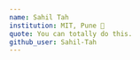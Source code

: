 ```yaml
---
name: Sahil Tah
institution: MIT, Pune 🚩
quote: You can totally do this.
github_user: Sahil-Tah
---
```

